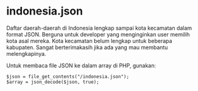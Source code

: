 indonesia.json
==============

Daftar daerah-daerah di Indonesia lengkap sampai kota kecamatan dalam format JSON. Berguna untuk developer yang menginginkan user memilih kota asal mereka. Kota kecamatan belum lengkap untuk beberapa kabupaten. Sangat berterimakasih jika ada yang mau membantu melengkapinya.

Untuk membaca file JSON ke dalam array di PHP, gunakan:

    $json = file_get_contents("/indonesia.json");
    $array = json_decode($json, true);
